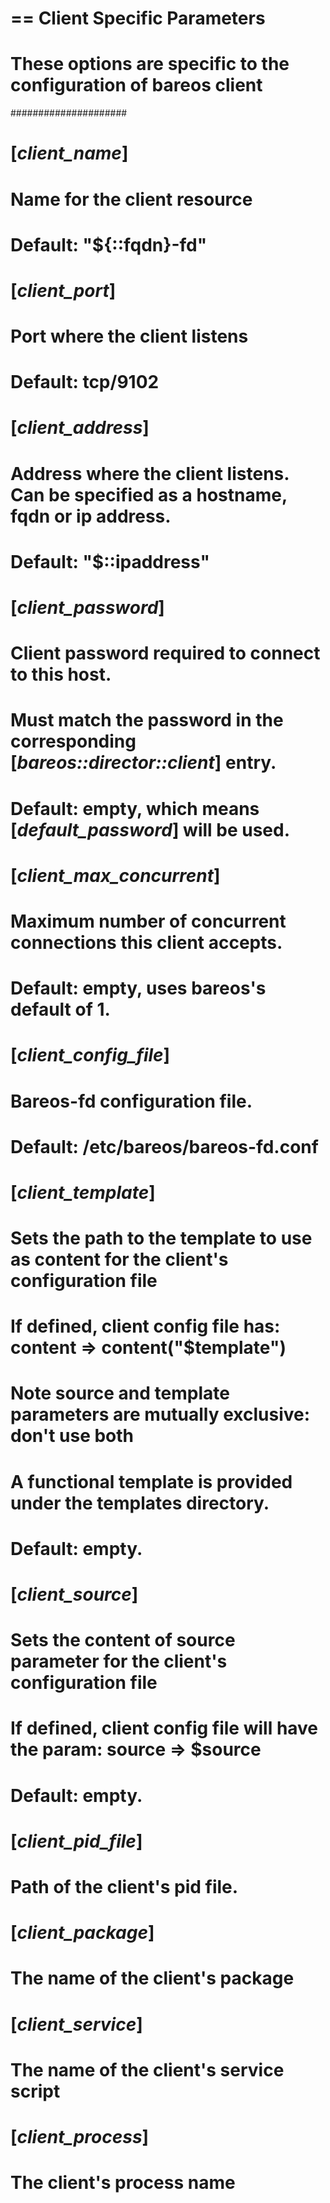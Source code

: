 # == Client Specific Parameters
#
# These options are specific to the configuration of bareos client
#####################
#
# [*client_name*]
#   Name for the client resource
#   Default: "${::fqdn}-fd"
#
# [*client_port*]
#   Port where the client listens
#   Default: tcp/9102
#
# [*client_address*]
#   Address where the client listens. Can be specified as a hostname, fqdn or ip address.
#   Default: "$::ipaddress"
#
# [*client_password*]
#   Client password required to connect to this host.
#   Must match the password in the corresponding [*bareos::director::client*] entry.
#   Default: empty, which means [*default_password*] will be used.
#
# [*client_max_concurrent*]
#   Maximum number of concurrent connections this client accepts.
#   Default: empty, uses bareos's default of 1.
#
# [*client_config_file*]
#   Bareos-fd configuration file. 
#   Default: /etc/bareos/bareos-fd.conf
#
# [*client_template*]
#   Sets the path to the template to use as content for the client's configuration file
#   If defined, client config file has: content => content("$template")
#   Note source and template parameters are mutually exclusive: don't use both
#   A functional template is provided under the templates directory.
#   Default: empty.
#   
# [*client_source*]
#   Sets the content of source parameter for the client's configuration file
#   If defined, client config file will have the param: source => $source
#   Default: empty.
#
# [*client_pid_file*]
#   Path of the client's pid file. 
#
# [*client_package*]
#   The name of the client's package
#
# [*client_service*]
#   The name of the client's service script
#
# [*client_process*]
#   The client's process name

